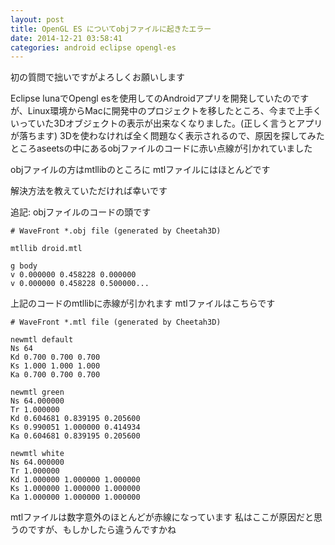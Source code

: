 ```yaml
---
layout: post
title: OpenGL ES についてobjファイルに起きたエラー
date: 2014-12-21 03:58:41
categories: android eclipse opengl-es
---
```

<p>初の質問で拙いですがよろしくお願いします</p>

<p>Eclipse lunaでOpengl esを使用してのAndroidアプリを開発していたのですが、Linux環境からMacに開発中のプロジェクトを移したところ、今まで上手くいっていた3Dオブジェクトの表示が出来なくなりました。(正しく言うとアプリが落ちます)
3Dを使わなければ全く問題なく表示されるので、原因を探してみたところaseetsの中にあるobjファイルのコードに赤い点線が引かれていました</p>

<p>objファイルの方はmtllibのところに
mtlファイルにはほとんどです</p>

<p>解決方法を教えていただければ幸いです</p>

<p>追記:
objファイルのコードの頭です</p>

```
# WaveFront *.obj file (generated by Cheetah3D)

mtllib droid.mtl

g body
v 0.000000 0.458228 0.000000
v 0.000000 0.458228 0.500000...
```

<p>上記のコードのmtllibに赤線が引かれます
mtlファイルはこちらです</p>

```
# WaveFront *.mtl file (generated by Cheetah3D)

newmtl default
Ns 64
Kd 0.700 0.700 0.700
Ks 1.000 1.000 1.000
Ka 0.700 0.700 0.700

newmtl green
Ns 64.000000
Tr 1.000000
Kd 0.604681 0.839195 0.205600
Ks 0.990051 1.000000 0.414934
Ka 0.604681 0.839195 0.205600

newmtl white
Ns 64.000000
Tr 1.000000
Kd 1.000000 1.000000 1.000000
Ks 1.000000 1.000000 1.000000
Ka 1.000000 1.000000 1.000000
```

<p>mtlファイルは数字意外のほとんどが赤線になっています
私はここが原因だと思うのですが、もしかしたら違うんですかね</p>
